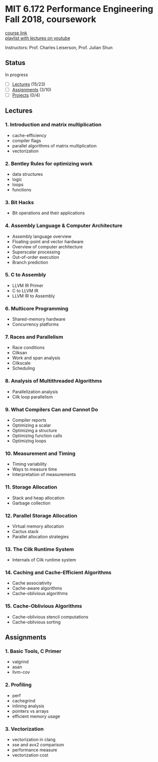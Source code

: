 # MIT 6.172 Performance Engineering Fall 2018, coursework

[course link](https://ocw.mit.edu/courses/6-172-performance-engineering-of-software-systems-fall-2018/)\
[playlist with lectures on youtube](https://www.youtube.com/playlist?list=PLUl4u3cNGP63VIBQVWguXxZZi0566y7Wf)

Instructors: Prof. Charles Leiserson, Prof. Julian Shun

## Status

In progress

- [ ] [Lectures](#lectures) (15/23)
- [ ] [Assignments](#assignments) (3/10)
- [ ] [Projects](#projects) (0/4)

## Lectures

### 1. Introduction and matrix multiplication

* cache-efficiency
* compiler flags
* parallel algorithms of matrix multiplication
* vectorization

### 2. Bentley Rules for optimizing work

* data structures
* logic
* loops
* functions

### 3. Bit Hacks

* Bit operations and their applications

### 4. Assembly Language & Computer Architecture

* Assembly language overview
* Floating-point and vector hardware
* Overview of computer architecture
* Superscalar processing
* Out-of-order execution
* Branch prediction

### 5. C to Assembly

* LLVM IR Primer
* C to LLVM IR
* LLVM IR to Assembly

### 6. Multicore Programming

* Shared-memory hardware
* Concurrency platforms

### 7. Races and Parallelism

* Race conditions
* Cilksan
* Work and span analysis
* Cilkscale
* Scheduling

### 8. Analysis of Multithreaded Algorithms

* Parallelization analysis
* Cilk loop parallelism

### 9. What Compilers Can and Cannot Do

* Compiler reports
* Optimizing a scalar
* Optimizing a structure
* Optimizing function calls
* Optimizing loops

### 10. Measurement and Timing

* Timing variability
* Ways to measure time
* Interpretation of measurements

### 11. Storage Allocation

* Stack and heap allocation
* Garbage collection

### 12. Parallel Storage Allocation

* Virtual memory allocation
* Cactus stack
* Parallel allocation strategies

### 13. The Cilk Runtime System

* Internals of Cilk runtime system

### 14. Caching and Cache-Efficient Algorithms

* Cache associativity
* Cache-aware algorithms
* Cache-oblivious algorithms

### 15. Cache-Oblivious Algorithms

* Cache-oblivious stencil computations
* Cache-oblivious sorting

## Assignments

### 1. Basic Tools, C Primer

* valgrind
* asan
* llvm-cov

### 2. Profiling

* perf
* cachegrind
* inlining analysis
* pointers vs arrays
* efficient memory usage

### 3. Vectorization

* vectorization in clang
* sse and avx2 comparison
* performance measure
* vectorization cost
